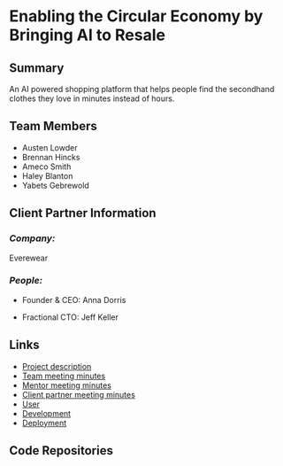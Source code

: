 # Enabling the Circular Economy by Bringing AI to Resale

## **Summary**

An AI powered shopping platform that helps people find the secondhand clothes they love in minutes instead of hours.

## **Team Members**

- Austen Lowder
- Brennan Hincks
- Ameco Smith
- Haley Blanton
- Yabets Gebrewold

## **Client Partner Information**

### *Company:*
Everewear

### *People:*
- Founder & CEO: Anna Dorris

- Fractional CTO: Jeff Keller

## **Links**

- [Project description](ProjectDescription.md)
- [Team meeting minutes](MeetingMinutes/Team)
- [Mentor meeting minutes](MeetingMinutes/Mentor)
- [Client partner meeting minutes](MeetingMinutes/ClientPartner)
- [User](Documentation/User.md)
- [Development](Documentation/Development.md)
- [Deployment](Documentation/Deployment.md)

## **Code Repositories**

